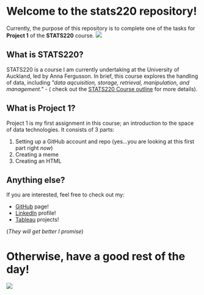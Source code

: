 # Welcome to the stats220 repository!
Currently, the purpose of this repository is to complete one of the tasks for **Project 1** of the **STATS220** course.
![](https://media4.giphy.com/media/v1.Y2lkPTc5MGI3NjExdmxuanVoamM5dXFnMGNzamE4empiNTY1Z3A5cXByZ3pldzdtam1hbCZlcD12MV9pbnRlcm5hbF9naWZfYnlfaWQmY3Q9Zw/Wj7lNjMNDxSmc/giphy.gif)

## What is STATS220?
STATS220 is a course I am currently undertaking at the University of Auckland, led by Anna Fergusson. In brief, this course explores the handling of data, including _"data aqcuisition, storage, retrieval, manipulation, and management."_ - ( check out the [STATS220 Course outline](https://courseoutline.auckland.ac.nz/dco/course/STATS/220/1213) for more details).


## What is Project 1?
Project 1 is my first assignment in this course; an introduction to the space of data technologies. It consists of 3 parts:
1. Setting up a GitHub account and repo (yes...you are looking at this first part right _now_)
2. Creating a meme
3. Creating an HTML

## Anything else?
If you are interested, feel free to check out my:
* [GitHub](https://github.com/angheliefu) page! 
* [LinkedIn](https://www.linkedin.com/in/anghelina-furman-b7bb15272/) profile!
* [Tableau](https://public.tableau.com/app/profile/anghelina.furman/vizzes) projects!

(*They will get better I promise*)
# Otherwise, have a good rest of the day!
![](https://media2.giphy.com/media/v1.Y2lkPTc5MGI3NjExOHRiMTAxNWV6bTkyMmVvb3liM3lsYzM0bGo0ZWdmcHh0emxjeXM3byZlcD12MV9pbnRlcm5hbF9naWZfYnlfaWQmY3Q9cw/3cwLpdCalQrML78gbe/giphy.gif)




